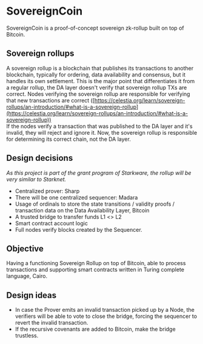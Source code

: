 # SovereignCoin

SovereignCoin is a proof-of-concept sovereign zk-rollup built on top of Bitcoin.

## Sovereign rollups

A sovereign rollup is a blockchain that publishes its transactions to another blockchain, typically for ordering, data availability and consensus, but it handles its own settlement. This is the major point that differentiates it from a regular rollup, the DA layer doesn't verify that sovereign rollup TXs are correct. Nodes verifying the sovereign rollup are responsible for verifying that new transactions are correct ([https://celestia.org/learn/sovereign-rollups/an-introduction/#what-is-a-sovereign-rollup](https://celestia.org/learn/sovereign-rollups/an-introduction/#what-is-a-sovereign-rollup))  
If the nodes verify a transaction that was published to the DA layer and it's invalid, they will reject and ignore it. Now, the sovereign rollup is responsible for determining its correct chain, not the DA layer.

## Design decisions

_As this project is part of the grant program of Starkware, the rollup will be very similar to Starknet._

- Centralized prover: Sharp
- There will be one centralized sequencer: Madara
- Usage of ordinals to store the state transitions / validity proofs / transaction data on the Data Availability Layer, Bitcoin
- A trusted bridge to transfer funds L1 <> L2
- Smart contract account logic
- Full nodes verify blocks created by the Sequencer.

## Objective

Having a functioning Sovereign Rollup on top of Bitcoin, able to process transactions and supporting smart contracts written in Turing complete language, Cairo.

## Design ideas

- In case the Prover emits an invalid transaction picked up by a Node, the verifiers will be able to vote to close the bridge, forcing the sequencer to revert the invalid transaction.
- If the recursive covenants are added to Bitcoin, make the bridge trustless.
